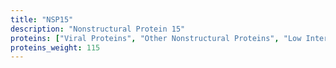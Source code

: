 ```yaml
---
title: "NSP15"
description: "Nonstructural Protein 15"
proteins: ["Viral Proteins", "Other Nonstructural Proteins", "Low Interest Proteins"]
proteins_weight: 115
---
```



